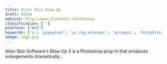 ```yaml
---
title: Alien Skin Blow Up
draft: false 
website: http://www.alienskin.com/blowup
classification: ['']
platform: ['Web']
keywords: ['a.i._gigapixel', 'ai_img_enlarger', 'airmagic', 'fotophire_maximizer', 'fotosizer', 'image_upscaler', "let's_enhance", 'light_image_resizer', 'photolemur', 'photozoom_pro', 'reshade', 'stoik_smart_resizer', 'smillaenlarger', 'upscale_pics', 'waifu2x_caffe', 'waifu2x']
image: logo.png
---
```

Alien Skin Software's Blow Up 3 is a Photoshop plug-in that produces enlargements dramatically...